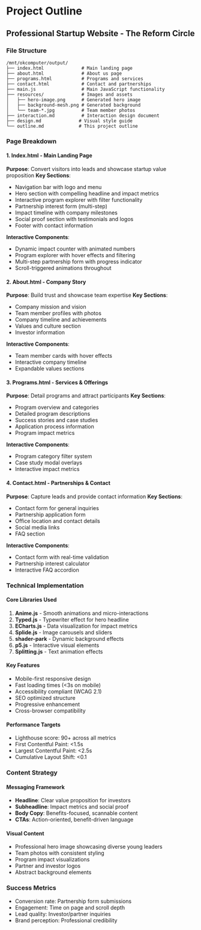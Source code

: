 # Project Outline
## Professional Startup Website - The Reform Circle

### File Structure
```
/mnt/okcomputer/output/
├── index.html              # Main landing page
├── about.html              # About us page
├── programs.html           # Programs and services
├── contact.html            # Contact and partnerships
├── main.js                 # Main JavaScript functionality
├── resources/              # Images and assets
│   ├── hero-image.png      # Generated hero image
│   ├── background-mesh.png # Generated background
│   └── team-*.jpg          # Team member photos
├── interaction.md          # Interaction design document
├── design.md              # Visual style guide
└── outline.md             # This project outline
```

### Page Breakdown

#### 1. Index.html - Main Landing Page
**Purpose**: Convert visitors into leads and showcase startup value proposition
**Key Sections**:
- Navigation bar with logo and menu
- Hero section with compelling headline and impact metrics
- Interactive program explorer with filter functionality
- Partnership interest form (multi-step)
- Impact timeline with company milestones
- Social proof section with testimonials and logos
- Footer with contact information

**Interactive Components**:
- Dynamic impact counter with animated numbers
- Program explorer with hover effects and filtering
- Multi-step partnership form with progress indicator
- Scroll-triggered animations throughout

#### 2. About.html - Company Story
**Purpose**: Build trust and showcase team expertise
**Key Sections**:
- Company mission and vision
- Team member profiles with photos
- Company timeline and achievements
- Values and culture section
- Investor information

**Interactive Components**:
- Team member cards with hover effects
- Interactive company timeline
- Expandable values sections

#### 3. Programs.html - Services & Offerings
**Purpose**: Detail programs and attract participants
**Key Sections**:
- Program overview and categories
- Detailed program descriptions
- Success stories and case studies
- Application process information
- Program impact metrics

**Interactive Components**:
- Program category filter system
- Case study modal overlays
- Interactive impact metrics

#### 4. Contact.html - Partnerships & Contact
**Purpose**: Capture leads and provide contact information
**Key Sections**:
- Contact form for general inquiries
- Partnership application form
- Office location and contact details
- Social media links
- FAQ section

**Interactive Components**:
- Contact form with real-time validation
- Partnership interest calculator
- Interactive FAQ accordion

### Technical Implementation

#### Core Libraries Used
1. **Anime.js** - Smooth animations and micro-interactions
2. **Typed.js** - Typewriter effect for hero headline
3. **ECharts.js** - Data visualization for impact metrics
4. **Splide.js** - Image carousels and sliders
5. **shader-park** - Dynamic background effects
6. **p5.js** - Interactive visual elements
7. **Splitting.js** - Text animation effects

#### Key Features
- Mobile-first responsive design
- Fast loading times (<3s on mobile)
- Accessibility compliant (WCAG 2.1)
- SEO optimized structure
- Progressive enhancement
- Cross-browser compatibility

#### Performance Targets
- Lighthouse score: 90+ across all metrics
- First Contentful Paint: <1.5s
- Largest Contentful Paint: <2.5s
- Cumulative Layout Shift: <0.1

### Content Strategy

#### Messaging Framework
- **Headline**: Clear value proposition for investors
- **Subheadline**: Impact metrics and social proof
- **Body Copy**: Benefits-focused, scannable content
- **CTAs**: Action-oriented, benefit-driven language

#### Visual Content
- Professional hero image showcasing diverse young leaders
- Team photos with consistent styling
- Program impact visualizations
- Partner and investor logos
- Abstract background elements

### Success Metrics
- Conversion rate: Partnership form submissions
- Engagement: Time on page and scroll depth
- Lead quality: Investor/partner inquiries
- Brand perception: Professional credibility